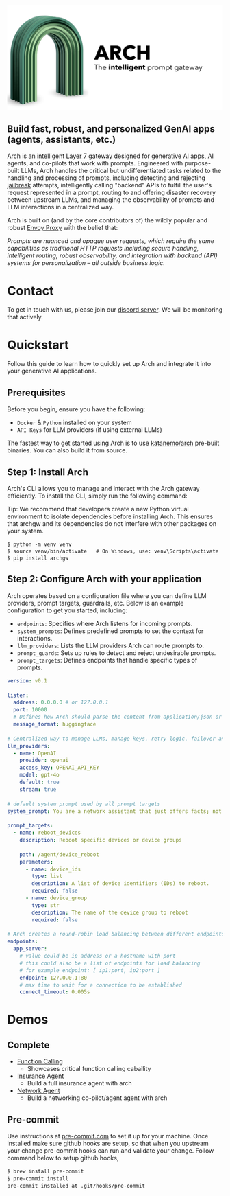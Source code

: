 <p>
  <img src="docs/source/_static/img/arch-logo.png" alt="Arch Gateway Logo" title="Arch Gateway Logo">
</p>

<h2>Build fast, robust, and personalized GenAI apps (agents, assistants, etc.)</h2>

Arch is an intelligent [Layer 7](https://www.cloudflare.com/learning/ddos/what-is-layer-7/) gateway designed for generative AI apps, AI agents, and co-pilots that work with prompts. Engineered with purpose-built LLMs, Arch handles the critical but undifferentiated tasks related to the handling and processing of prompts, including detecting and rejecting [jailbreak](https://github.com/verazuo/jailbreak_llms) attempts, intelligently calling "backend" APIs to fulfill the user's request represented in a prompt, routing to and offering disaster recovery between upstream LLMs, and managing the observability of prompts and LLM interactions in a centralized way.

 Arch is built on (and by the core contributors of) the wildly popular and robust [Envoy Proxy](https://www.envoyproxy.io/) with the belief that:

*Prompts are nuanced and opaque user requests, which require the same capabilities as traditional HTTP requests including secure handling, intelligent routing, robust observability, and integration with backend (API) systems for personalization – all outside business logic.*

# Contact
To get in touch with us, please join our [discord server](https://discord.gg/rbjqVbpa). We will be monitoring that actively.

# Quickstart

Follow this guide to learn how to quickly set up Arch and integrate it into your generative AI applications.

## Prerequisites

Before you begin, ensure you have the following:

- `Docker` & `Python` installed on your system
- `API Keys` for LLM providers (if using external LLMs)

The fastest way to get started using Arch is to use [katanemo/arch](https://hub.docker.com/r/katanemo/arch) pre-built binaries.
You can also build it from source.

## Step 1: Install Arch

Arch's CLI allows you to manage and interact with the Arch gateway efficiently. To install the CLI, simply
run the following command:

Tip: We recommend that developers create a new Python virtual environment to isolate dependencies before installing Arch. This ensures that archgw and its dependencies do not interfere with other packages on your system.

```console
$ python -m venv venv
$ source venv/bin/activate   # On Windows, use: venv\Scripts\activate
$ pip install archgw
```

## Step 2: Configure Arch with your application

Arch operates based on a configuration file where you can define LLM providers, prompt targets, guardrails, etc. Below is an example configuration to get you started, including:

- `endpoints`: Specifies where Arch listens for incoming prompts.
- `system_prompts`: Defines predefined prompts to set the context for interactions.
- `llm_providers`: Lists the LLM providers Arch can route prompts to.
- `prompt_guards`: Sets up rules to detect and reject undesirable prompts.
- `prompt_targets`: Defines endpoints that handle specific types of prompts.

```yaml
version: v0.1

listen:
  address: 0.0.0.0 # or 127.0.0.1
  port: 10000
  # Defines how Arch should parse the content from application/json or text/pain Content-type in the http request
  message_format: huggingface

# Centralized way to manage LLMs, manage keys, retry logic, failover and limits in a central way
llm_providers:
  - name: OpenAI
    provider: openai
    access_key: OPENAI_API_KEY
    model: gpt-4o
    default: true
    stream: true

# default system prompt used by all prompt targets
system_prompt: You are a network assistant that just offers facts; not advice on manufacturers or purchasing decisions.

prompt_targets:
  - name: reboot_devices
    description: Reboot specific devices or device groups

    path: /agent/device_reboot
    parameters:
      - name: device_ids
        type: list
        description: A list of device identifiers (IDs) to reboot.
        required: false
      - name: device_group
        type: str
        description: The name of the device group to reboot
        required: false

# Arch creates a round-robin load balancing between different endpoints, managed via the cluster subsystem.
endpoints:
  app_server:
    # value could be ip address or a hostname with port
    # this could also be a list of endpoints for load balancing
    # for example endpoint: [ ip1:port, ip2:port ]
    endpoint: 127.0.0.1:80
    # max time to wait for a connection to be established
    connect_timeout: 0.005s
```

# Demos
## Complete
* [Function Calling](demos/function_calling/README.md)
  * Showcases critical function calling cabaility
* [Insurance Agent](demos/insurance_agent/README.md)
  * Build a full insurance agent with arch
* [Network Agent](demos/network_agent/README.md)
  * Build a networking co-pilot/agent agent with arch

## Pre-commit
Use instructions at [pre-commit.com](https://pre-commit.com/#install) to set it up for your machine. Once installed make sure github hooks are setup, so that when you upstream your change pre-commit hooks can run and validate your change. Follow command below to setup github hooks,

```sh
$ brew install pre-commit
$ pre-commit install
pre-commit installed at .git/hooks/pre-commit
```
